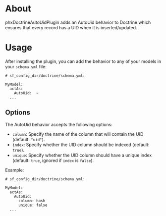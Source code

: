 # About

phxDoctrineAutoUidPlugin adds an AutoUid behavior to Doctrine which ensures that
  every record has a UID when it is inserted/updated.

# Usage

After installing the plugin, you can add the behavior to any of your models in
  your `schema.yml` file:

    # sf_config_dir/doctrine/schema.yml:

    MyModel:
      actAs:
        AutoUid:  ~
      ...

## Options

The AutoUid behavior accepts the following options:

- `column`: Specify the name of the column that will contain the UID (default: `"uid"`).
- `index`:  Specify whether the UID column should be indexed (default: `true`).
- `unique`: Specify whether the UID column should have a unique index (default: `true`, ignored if `index` is `false`).

Example:

    # sf_config_dir/doctrine/schema.yml:

    MyModel:
      actAs:
        AutoUid:
          column: hash
          unique: false
      ...